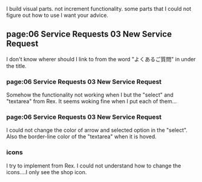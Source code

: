 I build visual parts. not increment functionality.
some parts that I could not figure out how to use I want your advice.

## page:06 Service Requests 03 New Service Request

I don't know wherer should I link to from the word "よくあるご質問" in under the title.


### page:06 Service Requests 03 New Service Request

Somehow the functionality not working when I but the "select" and "textarea" from Rex.
It seems woking fine when I put each of them...


### page:06 Service Requests 03 New Service Request

I could not change the color of arrow and selected option in the "select".
Also the border-line color of the "textarea" when it is hoved.

### icons
I try to implement from Rex. I could not understand how to change the icons....I only see the shop icon.

